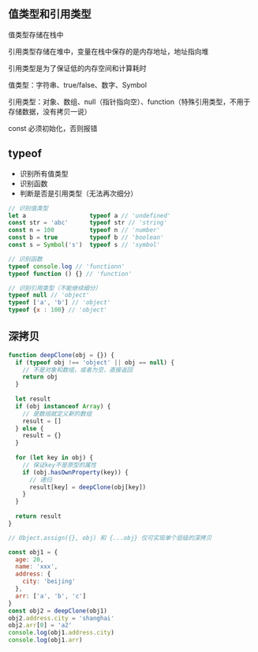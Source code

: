 ## 值类型和引用类型

值类型存储在栈中

引用类型存储在堆中，变量在栈中保存的是内存地址，地址指向堆

引用类型是为了保证低的内存空间和计算耗时

值类型：字符串、true/false、数字、Symbol

引用类型：对象、数组、null（指针指向空）、function（特殊引用类型，不用于存储数据，没有拷贝一说）

const 必须初始化，否则报错

## typeof

* 识别所有值类型
* 识别函数
*  判断是否是引用类型（无法再次细分）

```js
// 识别值类型
let a                  typeof a // 'undefined'
const str = 'abc'      typeof str // 'string'
const n = 100          typeof n // 'number'
const b = true         typeof b // 'boolean'
const s = Symbol('s')  typeof s // 'symbol'

// 识别函数
typeof console.log // 'functionn'
typeof function () {} // 'function'

// 识别引用类型（不能继续细分）
typeof null // 'object'
typeof ['a', 'b'] // 'object'
typeof {x : 100} // 'object'
```

## 深拷贝

```js
function deepClone(obj = {}) {
  if (typeof obj !== 'object' || obj == null) {
    // 不是对象和数组，或者为空，直接返回
    return obj
  }
  
  let result
  if (obj instanceof Array) {
    // 是数组就定义新的数组
    result = []
  } else {
    result = {}
  }
  
  for (let key in obj) {
    // 保证key不是原型的属性
    if (obj.hasOwnProperty(key)) {
      // 递归
      result[key] = deepClone(obj[key])
    }
  }
  
  return result
}

// Object.assign({}, obj) 和 {...obj} 仅可实现单个层级的深拷贝

const obj1 = {
  age: 20,
  name: 'xxx',
  address: {
    city: 'beijing'
  },
  arr: ['a', 'b', 'c']
}
const obj2 = deepClone(obj1)
obj2.address.city = 'shanghai'
obj2.arr[0] = 'a2'
console.log(obj1.address.city)
console.log(obj1.arr)
```

